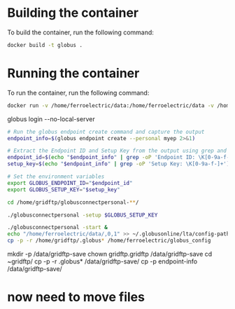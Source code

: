 # Building the container

To build the container, run the following command:

```bash
docker build -t globus .
```

# Running the container

To run the container, run the following command:

```bash
docker run -v /home/ferroelectric/data:/home/ferroelectric/data -v /home/ferroelectric/globus_config:/home/ferroelectric/globus_config -it globus 
```

globus login --no-local-server

```bash
# Run the globus endpoint create command and capture the output
endpoint_info=$(globus endpoint create --personal myep 2>&1)

# Extract the Endpoint ID and Setup Key from the output using grep and awk
endpoint_id=$(echo "$endpoint_info" | grep -oP 'Endpoint ID: \K[0-9a-f-]+')
setup_key=$(echo "$endpoint_info" | grep -oP 'Setup Key: \K[0-9a-f-]+')

# Set the environment variables
export GLOBUS_ENDPOINT_ID="$endpoint_id"
export GLOBUS_SETUP_KEY="$setup_key"

cd /home/gridftp/globusconnectpersonal-**/
```

```bash
./globusconnectpersonal -setup $GLOBUS_SETUP_KEY
```

```bash
./globusconnectpersonal -start &
echo "/home/ferroelectric/data/,0,1" >> ~/.globusonline/lta/config-paths
cp -p -r /home/gridftp/.globus* /home/ferroelectric/globus_config
```


mkdir -p /data/gridftp-save
chown gridftp.gridftp /data/gridftp-save
cd ~gridftp/
cp -p -r .globus* /data/gridftp-save/
cp -p endpoint-info /data/gridftp-save/

# now need to move files 